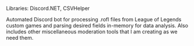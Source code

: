 Libraries: Discord.NET, CSVHelper

Automated Discord bot for processing .rofl files from League of Legends custom games and parsing desired fields in-memory for data analysis. Also includes other miscellaneous moderation tools that I am creating as we need them.
